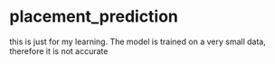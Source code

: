 # placement_prediction
this is just for my learning. The model is trained on a very small data, therefore it is not accurate
